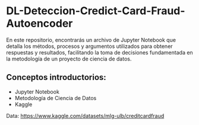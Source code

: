 # DL-Deteccion-Credict-Card-Fraud-Autoencoder

En este repositorio, encontrarás un archivo de Jupyter Notebook que detalla los métodos, procesos y argumentos utilizados para obtener respuestas y resultados, facilitando la toma de decisiones fundamentada en la metodología de un proyecto de ciencia de datos.

## Conceptos introductorios:

* Jupyter Notebook
* Metodología de Ciencia de Datos
* Kaggle

Data: https://www.kaggle.com/datasets/mlg-ulb/creditcardfraud 
